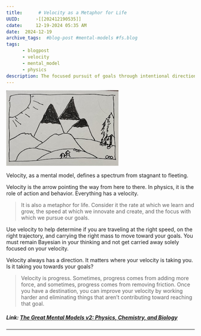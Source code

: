 ```yaml
---
title:      # Velocity as a Metaphor for Life 
UUID:      ›[[202412190535]] 
cdate:     12-19-2024 05:35 AM
date:  2024-12-19
archive_tags:  #blog-post #mental-models #fs.blog 
tags:       
      - blogpost
      - velocity
      - mental_model
      - physics
description: The focused pursuit of goals through intentional direction, adaptable speed, and removal of obstacles.
---
```


![](media/IMG_0892.jpg)

Velocity, as a mental model, defines a spectrum from stagnant to fleeting.

Velocity is the arrow pointing the way from here to there. In physics, it is the role of action and behavior. Everything has a velocity.

> It is also a metaphor for life. Consider it the rate at which we learn and grow, the speed at which we innovate and create, and the focus with which we pursue our goals.

Use velocity to help determine if you are traveling at the right speed, on the right trajectory, and carrying the right mass to move toward your goals. You must remain Bayesian in your thinking and not get carried away solely focused on your velocity. 

Velocity always has a direction. It matters where your velocity is taking you. Is it taking you towards your goals?
 
> Velocity is progress. Sometimes, progress comes from adding more force, and sometimes, progress comes from removing friction. Once you have a destination, you can improve your velocity by working harder and eliminating things that aren’t contributing toward reaching that goal. 

##### Link: [The Great Mental Models v2: Physics, Chemistry, and Biology](https://click.convertkit-mail4.com/8kuv83r8kboh04vp57f0fkwqe399c3/6qheh8h79r7r68so/aHR0cHM6Ly9mcy5ibG9nL3RnbW0v) 

----------------------------------
<!--
## Source: Shane Parrish

## See Also
- Do Ten Times as Much [[202412040756]]
    - Doing more practice than everyone else is the way to get better than everyone else.


## References

-->

